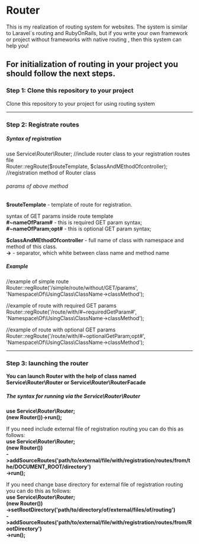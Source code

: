 # Router
This is my realization of routing system for websites. The system is similar to Laravel`s routing and RubyOnRails, but if you write your own framework or  project without frameworks with native routing , then this system can help you!

<h2>For initialization of routing in your project you should follow the next steps.</h2>

<h3><b>Step 1: Clone this repository to your project</b></h3>
<p>Clone this repository to your project for using routing system</p>

<hr>

<h3><b>Step 2: Registrate routes</b></h3>
<h5>Syntax of registration</h5>

<p>
  use Service\Router\Router; //include router class to your registration routes file <br>
  Router::regRoute($routeTemplate, $classAndMEthodOfcontroller); //registration method of Router class <br>
<p>

<h6>params of above method</h6>
<p>
  <b>$routeTemplate</b> - template of route for registration. <br>
  
  syntax of GET params inside route template <br>
  <b>#~nameOfParam#</b> - this is required GET param syntax; <br>
  <b>#~nameOfParam;opt#</b> - this is optional GET param syntax; <br>
</p>

<p>
  <b>$classAndMEthodOfcontroller</b> - full name of class with namespace and method of this class. <br>
  <b>-></b> - separator, which white between class name and method name
</p>

<h5>Example</h5>
<p>
  //example of simple route <br>
  Router::regRoute('/simple/route/without/GET/params', 'Namespace\Of\UsingClass\ClassName->classMethod');
</p>

<p>
  //example of route with required GET params <br>
  Router::regRoute('/route/with/#~requiredGetParam#', 'Namespace\Of\UsingClass\ClassName->classMethod');
</p>

<p>
  //example of route with optional GET params <br>
  Router::regRoute('/route/with/#~optionalGetParam;opt#', 'Namespace\Of\UsingClass\ClassName->classMethod');
</p>
<hr>

<h3><b>Step 3: launching the router</b></h3>
<p><b>You can launch Router with the help of class named Service\Router\Router or Service\Router\RouterFacade</b></p>

<h5>The syntax for running via the Service\Router\Router</h5>
<p>
  <b>use Service\Router\Router;<br></b>
  <b>(new Router())->run();</b>
</p>
<p>
  If you need include external file of registration routing you can do this as follows: <br>
    <b>use Service\Router\Router;<br></b>
    <b>(new Router())<br>
        <i>    </i>->addSourceRoutes('path/to/external/file/with/registration/routes/from/the/DOCUMENT_ROOT/directory')<br>
        <i>    </i>->run();</b>
</p>

<p>
  If you need change base directory for external file of registration routing you can do this as follows: <br>
    <b>use Service\Router\Router;<br></b>
    <b>(new Router())<br>
        <i>    </i>->setRootDirectory('path/to/directory/of/external/files/of/routing')<br>
        <i>    </i>->addSourceRoutes('path/to/external/file/with/registration/routes/from/RootDirectory')<br>
        <i>    </i>->run();</b>
</p>

